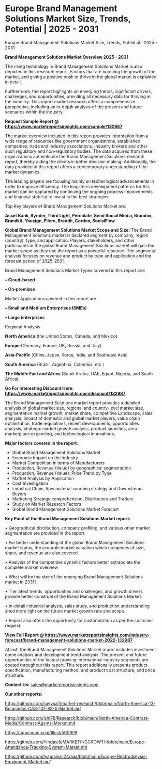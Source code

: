 # Europe Brand Management Solutions Market Size, Trends, Potential | 2025 - 2031
Europe Brand Management Solutions Market Size, Trends, Potential | 2025 - 2031

<Strong> Brand Management Solutions Market Overview 2025 - 2031</strong>

The rising technology in Brand Management Solutions Market is also depicted in this research report. Factors that are boosting the growth of the market, and giving a positive push to thrive in the global market is explained in detail.

Furthermore, the report highlights on emerging trends, significant drivers, challenges, and opportunities, providing all necessary data for thriving in the industry. This report market research offers a comprehensive perspective, including an in-depth analysis of the present and future scenarios within the industry.

<strong>Request Sample Report @ <a href=https://www.marketreportsinsights.com/sample/132987>https://www.marketreportsinsights.com/sample/132987</a></strong>

The market overview included in this report provides information from a wide range of resources like government organizations, established companies, trade and industry associations, industry brokers and other such regulatory and non-regulatory bodies. The data acquired from these organizations authenticate the Brand Management Solutions research report, thereby aiding the clients in better decision making. Additionally, the data provided in this report offers a contemporary understanding of the market dynamics.

The leading players are focusing mainly on technological advancements in order to improve efficiency. The long-term development patterns for this market can be captured by continuing the ongoing process improvements and financial stability to invest in the best strategies.

Top Key players of Brand Management Solutions Market are:

<strong>Asset Bank, Bynder, Third Light, Percolate, Send Social Media, Brandox, Brandkit, Youzign, Pilcro, Brandit, Cordeo, SocialFlow</strong>

<strong><b>Global Brand Management Solutions Market Scope and Size:</b></strong>
The Brand Management Solutions market is declared segment by company, region (country), type, and application. Players, stakeholders, and other participants in the global Brand Management Solutions market will gain the market scope as they use the report as a powerful resource. The segmental analysis focuses on revenue and product by type and application and the forecast period of 2025-2031.

Brand Management Solutions Market Types covered in this report are:

<strong>• Cloud-based

• On-premises</strong>

Market Applications covered in this report are:

<strong>• Small and Medium Enterprises (SMEs)

• Large Enterprises</strong> 

Regional Analysis

<strong>North America</strong> (the United States, Canada, and Mexico)

<strong>Europe</strong> (Germany, France, UK, Russia, and Italy)

<strong>Asia-Pacific</strong> (China, Japan, Korea, India, and Southeast Asia)

<strong>South America</strong> (Brazil, Argentina, Colombia, etc.)

<strong>The Middle East and Africa</strong> (Saudi Arabia, UAE, Egypt, Nigeria, and South Africa)

<strong>Go For Interesting Discount Here: <a href=https://www.marketreportsinsights.com/discount/132987>https://www.marketreportsinsights.com/discount/132987</a></strong>

The Brand Management Solutions market report provides a detailed analysis of global market size, regional and country-level market size, segmentation market growth, market share, competitive Landscape, sales analysis, impact of domestic and global market players, value chain optimization, trade regulations, recent developments, opportunities analysis, strategic market growth analysis, product launches, area marketplace expanding, and technological innovations.

<strong><b>Major factors covered in the report:</b></strong>
<ul>
  <li>Global Brand Management Solutions Market </li>
  <li>Economic Impact on the Industry</li>
  <li>Market Competition in terms of Manufacturers</li>
  <li>Production, Revenue (Value) by geographical segmentation</li>
  <li>Production, Revenue (Value), Price Trend by Type</li>
  <li>Market Analysis by Application</li>
  <li>Cost Investigation</li>
  <li>Industrial Chain, Raw material sourcing strategy and Downstream Buyers</li>
  <li>Marketing Strategy comprehension, Distributors and Traders</li>
  <li>Study on Market Research Factors</li>
  <li>Global Brand Management Solutions Market Forecast</li>
</ul>

<strong><b>Key Point of the Brand Management Solutions Market report:</b></strong>

• Geographical distribution, company profiling, and various other market segmentation are provided in the report.

• For better understanding of the global Brand Management Solutions market status, the accurate market valuation which comprises of size, share, and revenue are also covered.

• Analysis of the competitive dynamic factors better extrapolate the complete market overview

• What will be the size of the emerging Brand Management Solutions market in 2031?

• The latest trends, opportunities and challenges, and growth drivers provide better construal of the Brand Management Solutions Market.

• In-detail industrial analysis, sales study, and production understanding shed more light on the future market growth rate and scope.

• Report also offers the opportunity for customization as per the customer request.

<strong><b>View Full Report @ <a href=https://www.marketreportsinsights.com/industry-forecast/brand-management-solutions-market-2022-132987>https://www.marketreportsinsights.com/industry-forecast/brand-management-solutions-market-2022-132987</a></b></strong>


At last, the Brand Management Solutions Market report includes investment come analysis and development trend analysis. The present and future opportunities of the fastest growing international industry segments are coated throughout this report. This report additionally presents product specification, manufacturing method, and product cost structure, and price structure.

<strong>Contact Us:</strong>
sales@marketreportsinsights.com

<strong>Our other reports:</strong>

<a href=https://github.com/sayysaif/market-research/blob/main/North-America-13-Butanediol-CAS-107-88-0-Market.md>https://github.com/sayysaif/market-research/blob/main/North-America-13-Butanediol-CAS-107-88-0-Market.md</a>

<a href=https://github.com/Ishi78/Research/blob/main/North-America-Contrast-Media/Contrast-Agents-Market.md>https://github.com/Ishi78/Research/blob/main/North-America-Contrast-Media/Contrast-Agents-Market.md</a>

<a href=https://tanomuno.com/illust/500699>https://tanomuno.com/illust/500699</a>

<a href=https://github.com/Hindavi8/MARKETINGGROWTH/blob/main/Europe-Attendance-Tracking-System-Market.md>https://github.com/Hindavi8/MARKETINGGROWTH/blob/main/Europe-Attendance-Tracking-System-Market.md</a>

<a href=https://github.com/tyagianjali24/aaa/blob/main/Europe-Electrodialysis-Equipment-Market.md>https://github.com/tyagianjali24/aaa/blob/main/Europe-Electrodialysis-Equipment-Market.md</a>"
